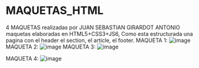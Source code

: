 # MAQUETAS_HTML
4 MAQUETAS realizadas por JUAN SEBASTIAN GIRARDOT ANTONIO
maquetas elaboradas en HTML5+CSS3+JS6, Como esta estructurada una pagina con el header el section, el article, el footer.
MAQUETA 1:
![image](https://user-images.githubusercontent.com/101753244/166489049-e8080ebc-586e-404e-b334-1258888d1c77.png)
MAQUETA 2:
![image](https://user-images.githubusercontent.com/101753244/166489163-f2d88f83-2df6-4116-9489-2f53e627551d.png)
MAQUETA 3:
![image](https://user-images.githubusercontent.com/101753244/166489220-b7096e5e-ceb8-4f0f-9fc4-c5a142aff2e3.png)

MAQUETA 4:
![image](https://user-images.githubusercontent.com/101753244/166489278-92191913-4f02-49f4-a52f-6de5b736b16f.png)

